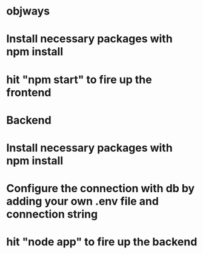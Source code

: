 # objways
# Install necessary packages with npm install
# hit "npm start" to fire up the frontend
# Backend
# Install necessary packages with npm install
# Configure the connection with db by adding your own .env file and connection string
# hit "node app" to fire up the backend
